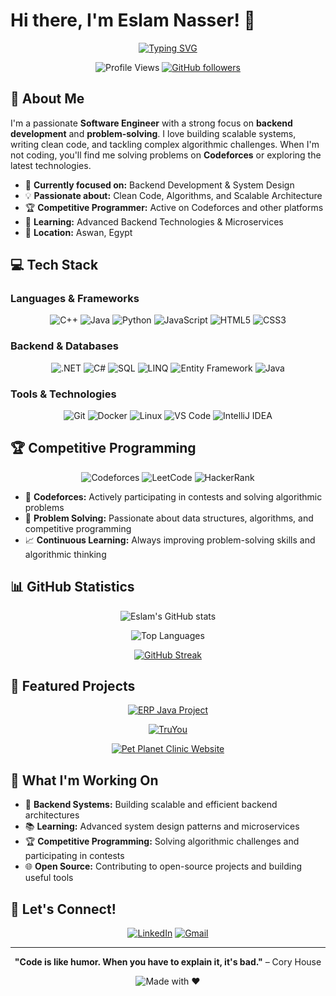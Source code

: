 # Hi there, I'm Eslam Nasser! 👋

<div align="center">
  
  [![Typing SVG](https://readme-typing-svg.herokuapp.com?font=Fira+Code&weight=600&size=28&pause=1000&color=36BCF7&center=true&vCenter=true&width=600&lines=Software+Engineer;Backend+Developer;Problem+Solver;Tech+Enthusiast)](https://git.io/typing-svg)
  
</div>

<div align="center">
  
  ![Profile Views](https://komarev.com/ghpvc/?username=eslamnaaser454444&color=36BCF7&style=flat-square)
  [![GitHub followers](https://img.shields.io/github/followers/eslamnaaser454444?label=Follow&style=social)](https://github.com/eslamnaaser454444)
  
</div>

## 🚀 About Me

I'm a passionate **Software Engineer** with a strong focus on **backend development** and **problem-solving**. I love building scalable systems, writing clean code, and tackling complex algorithmic challenges. When I'm not coding, you'll find me solving problems on **Codeforces** or exploring the latest technologies.

- 🎯 **Currently focused on:** Backend Development & System Design
- 💡 **Passionate about:** Clean Code, Algorithms, and Scalable Architecture
- 🏆 **Competitive Programmer:** Active on Codeforces and other platforms
- 🌱 **Learning:** Advanced Backend Technologies & Microservices
- 📍 **Location:** Aswan, Egypt

## 💻 Tech Stack

### Languages & Frameworks
<div align="center">

![C++](https://img.shields.io/badge/C%2B%2B-00599C?style=for-the-badge&logo=c%2B%2B&logoColor=white)
![Java](https://img.shields.io/badge/Java-ED8B00?style=for-the-badge&logo=openjdk&logoColor=white)
![Python](https://img.shields.io/badge/Python-3776AB?style=for-the-badge&logo=python&logoColor=white)
![JavaScript](https://img.shields.io/badge/JavaScript-F7DF1E?style=for-the-badge&logo=javascript&logoColor=black)
![HTML5](https://img.shields.io/badge/HTML5-E34F26?style=for-the-badge&logo=html5&logoColor=white)
![CSS3](https://img.shields.io/badge/CSS3-1572B6?style=for-the-badge&logo=css3&logoColor=white)

</div>

### Backend & Databases
<div align="center">

![.NET](https://img.shields.io/badge/.NET-512BD4?style=for-the-badge&logo=dotnet&logoColor=white)
![C#](https://img.shields.io/badge/C%23-239120?style=for-the-badge&logo=c-sharp&logoColor=white)
![SQL](https://img.shields.io/badge/SQL-4479A1?style=for-the-badge&logo=Microsoft%20SQL%20Server&logoColor=white)
![LINQ](https://img.shields.io/badge/LINQ-512BD4?style=for-the-badge&logo=.net&logoColor=white)
![Entity Framework](https://img.shields.io/badge/Entity%20Framework-68217A?style=for-the-badge&logo=.net&logoColor=white)
![Java](https://img.shields.io/badge/Java-ED8B00?style=for-the-badge&logo=openjdk&logoColor=white)

</div>

</div>

### Tools & Technologies
<div align="center">

![Git](https://img.shields.io/badge/Git-F05032?style=for-the-badge&logo=git&logoColor=white)
![Docker](https://img.shields.io/badge/Docker-2496ED?style=for-the-badge&logo=docker&logoColor=white)
![Linux](https://img.shields.io/badge/Linux-FCC624?style=for-the-badge&logo=linux&logoColor=black)
![VS Code](https://img.shields.io/badge/Visual_Studio_Code-0078D4?style=for-the-badge&logo=visual%20studio%20code&logoColor=white)
![IntelliJ IDEA](https://img.shields.io/badge/IntelliJ_IDEA-000000.svg?style=for-the-badge&logo=intellij-idea&logoColor=white)

</div>

## 🏆 Competitive Programming

<div align="center">
  
  ![Codeforces](https://img.shields.io/badge/Codeforces-445f9d?style=for-the-badge&logo=Codeforces&logoColor=white)
  ![LeetCode](https://img.shields.io/badge/LeetCode-000000?style=for-the-badge&logo=LeetCode&logoColor=#d16c06)
  ![HackerRank](https://img.shields.io/badge/-Hackerrank-2EC866?style=for-the-badge&logo=HackerRank&logoColor=white)
  
</div>

- 🎯 **Codeforces:** Actively participating in contests and solving algorithmic problems
- 💪 **Problem Solving:** Passionate about data structures, algorithms, and competitive programming
- 📈 **Continuous Learning:** Always improving problem-solving skills and algorithmic thinking

## 📊 GitHub Statistics

<div align="center">
  
  ![Eslam's GitHub stats](https://github-readme-stats.vercel.app/api?username=eslamnaaser454&show_icons=true&theme=tokyonight&hide_border=true&count_private=true)
  
  ![Top Languages](https://github-readme-stats.vercel.app/api/top-langs/?username=eslamnaaser454&layout=compact&theme=tokyonight&hide_border=true)
  
</div>

<div align="center">
  
  [![GitHub Streak](https://streak-stats.demolab.com/?user=eslamnaaser454&theme=tokyonight&hide_border=true)](https://git.io/streak-stats)
  
</div>

## 🚀 Featured Projects

<div align="center">

[![ERP Java Project](https://github-readme-stats.vercel.app/api/pin/?username=eslamnaaser454&repo=ERP-java-project&theme=tokyonight&hide_border=true)](https://github.com/eslamnaaser454/ERP-java-project)

[![TruYou](https://github-readme-stats.vercel.app/api/pin/?username=eslamnaaser454&repo=TruYou&theme=tokyonight&hide_border=true)](https://github.com/eslamnaaser454/TruYou)

[![Pet Planet Clinic Website](https://github-readme-stats.vercel.app/api/pin/?username=eslamnaaser454&repo=pet-planet-clinic-website&theme=tokyonight&hide_border=true)](https://github.com/eslamnaaser454/pet-planet-clinic-website)


</div>

## 🎯 What I'm Working On

- 🔧 **Backend Systems:** Building scalable and efficient backend architectures
- 📚 **Learning:** Advanced system design patterns and microservices
- 🏆 **Competitive Programming:** Solving algorithmic challenges and participating in contests
- 🌐 **Open Source:** Contributing to open-source projects and building useful tools



## 🤝 Let's Connect!

<div align="center">
  
  [![LinkedIn](https://img.shields.io/badge/LinkedIn-0077B5?style=for-the-badge&logo=linkedin&logoColor=white)](https://www.linkedin.com/in/eslam-nasser-06a4a023a/)
  [![Gmail](https://img.shields.io/badge/Gmail-D14836?style=for-the-badge&logo=gmail&logoColor=white)](mailto:nassereslam454@gmail.com)
  
</div>

---

<div align="center">
  
  **"Code is like humor. When you have to explain it, it's bad."** – Cory House
  
  ![Made with ❤️](https://img.shields.io/badge/Made%20with-❤️-red?style=for-the-badge)
  
</div>
